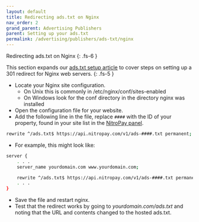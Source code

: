```yaml
---
layout: default
title: Redirecting ads.txt on Nginx
nav_order: 2
grand_parent: Advertising Publishers
parent: Setting up your ads.txt
permalink: /advertising/publishers/ads-txt/nginx
---
```


Redirecting ads.txt on Nginx
{: .fs-6 }

This section expands our [ads.txt setup article](/advertising/publishers/adstxt) to cover steps on setting up a 301 redirect for Nginx web servers.
{: .fs-5 }

- Locate your Nginx site configuration.
  - On Unix this is commonly in /etc/nginx/conf/sites-enabled
  - On Windows look for the conf directory in the directory nginx was installed
- Open the configuration file for your website.
- Add the following line in the file, replace `####` with the ID of your property, found in your site list in the [NitroPay panel](https://panel.nitropay.com/sites).

```bash
rewrite ^/ads.txt$ https://api.nitropay.com/v1/ads-####.txt permanent;
```

- For example, this might look like:

```bash
server {
    . . .
    server_name yourdomain.com www.yourdomain.com;

    rewrite ^/ads.txt$ https://api.nitropay.com/v1/ads-####.txt permanent;
    . . .
}
```

- Save the file and restart nginx.
- Test that the redirect works by going to _yourdomain.com/ads.txt_ and noting that the URL and contents changed to the hosted ads.txt.
